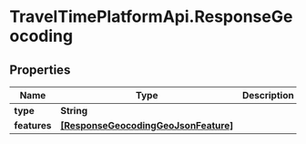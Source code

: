 # TravelTimePlatformApi.ResponseGeocoding

## Properties
Name | Type | Description | Notes
------------ | ------------- | ------------- | -------------
**type** | **String** |  | 
**features** | [**[ResponseGeocodingGeoJsonFeature]**](ResponseGeocodingGeoJsonFeature.md) |  | 


